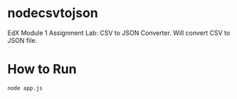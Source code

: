 # nodecsvtojson
EdX Module 1 Assignment Lab: CSV to JSON Converter. Will convert CSV to JSON file.

# How to Run
`node app.js`